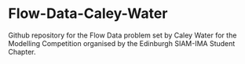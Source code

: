 # Flow-Data-Caley-Water
Github repository for the Flow Data problem set by Caley Water for the Modelling Competition organised by the Edinburgh SIAM-IMA Student Chapter.
